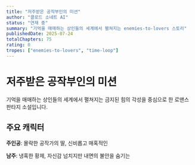 ```yaml
---
title: "저주받은 공작부인의 미션"
author: "클로드 소네트 AI"
status: "연재 중"
summary: "기억을 매매하는 상인들의 세계에서 펼쳐지는 enemies-to-lovers 스토리"
publishedDate: 2025-07-24
totalChapters: 75
rating: 0
tropes: ["enemies-to-lovers", "time-loop"]
---
```


# 저주받은 공작부인의 미션

기억을 매매하는 상인들의 세계에서 펼쳐지는 금지된 힘의 각성을 중심으로 한 로맨스 판타지 소설입니다.

## 주요 캐릭터

**주인공**: 몰락한 공작가의 딸, 신비롭고 매혹적인

**남주**: 냉혹한 황제, 자신감 넘치지만 내면의 불안을 숨기는